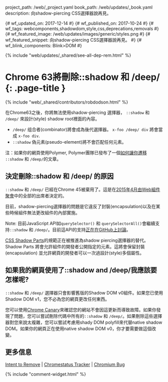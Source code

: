 project_path: /web/_project.yaml
book_path: /web/updates/_book.yaml
description: 向shadow-piercing CSS選擇器說再見。

{# wf_updated_on: 2017-12-14 #}
{# wf_published_on: 2017-10-24 #}
{# wf_tags: webcomponents,shadowdom,style,css,deprecations,removals #}
{# wf_featured_image: /web/updates/images/generic/styles.png #}
{# wf_featured_snippet: 向shadow-piercing CSS選擇器說再見。 #}
{# wf_blink_components: Blink>DOM #}

{% include "web/updates/_shared/see-all-dep-rem.html" %}

# Chrome 63將刪除::shadow 和 /deep/ {: .page-title }

{% include "web/_shared/contributors/robdodson.html" %}

在Chrome63之後，你將無法使用shadow-piercing 選擇器， `::shadow` 和 `/deep/` 來設計(style) shadow root裡面的內容。

- `/deep/` 组合者(combinator)將會成為後代選擇器。 `x-foo /deep/ div` 將會當成 `x-foo div`.
- `::shadow` 偽元素(pseudo-element)將不會匹配任何元素。

注：如果你的網頁使用Polymer, Polymer團隊已發布了一個[如何讓你遷移](https://www.polymer-project.org/blog/2017-10-18-upcoming-changes.html) `::shadow` 和 `/deep/`的文章。

## 決定刪除::shadow 和 /deep/ 的原因

`::shadow` 和 `/deep/` 已經在Chrome 45被棄用了。這是在[2015年4月由Web組件聚會](https://www.w3.org/wiki/Webapps/WebComponentsApril2015Meeting)中的全部的出席者決定的。

目前，shadow-piercing選擇器的問題是它違反了封裝(encapsulation)以及在某些時候組件無法更改組件的內部實施。

Note: 目前JavaScript API如`querySelector()` 和 `querySelectorAll()`會繼續支持`::shadow` 和 `/deep/`。目前這API的支持[正在在GitHub上討論](https://github.com/w3c/webcomponents/issues/78)。

[CSS Shadow Parts](https://tabatkins.github.io/specs/css-shadow-parts/)的規範正在被推進為shadow piercing選擇器的替代。Shadow Parts 將會允許組件的開發者公開指定的元素。這將會保留封裝(encapsulation) 並允許網頁的開發者可以一次過設計(style)多個屬性。

## 如果我的網頁使用了::shadow and /deep/我應該要怎樣呢?

`::shadow` 和 `/deep/` 選擇器只會影響舊版的Shadow DOM v0組件。如果您已使用Shadow DOM v1，您不必為您的網頁更改任何東西。

您可以使用[Chrome Canary](https://www.google.com/chrome/browser/canary.html)來確認您的網站不會因這更新而導致故障。如果你發現了問題，您可以嘗試刪除代碼中所有的`::shadow` 和 `/deep/`。如果刪除這些選擇器對您來說太複雜，您可以嘗試考慮用shady DOM polyfill來代替native shadow DOM。如果你的網頁正在使用native shadow DOM v0，你才要需要做這個改變。

## 更多信息

[Intent to Remove](https://groups.google.com/a/chromium.org/d/topic/blink-dev/HX5Y8Ykr5Ns/discussion) |
[Chromestatus Tracker](https://www.chromestatus.com/feature/6750456638341120) |
[Chromium Bug](https://bugs.chromium.org/p/chromium/issues/detail?id=489954)

{% include "comment-widget.html" %}
